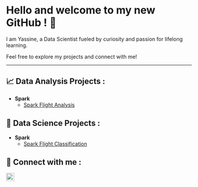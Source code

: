 <h1> Hello and welcome to my new GitHub ! 🚀 </h1>

<p>I am Yassine, a Data Scientist fueled by curiosity and passion for lifelong learning.   

Feel free to explore my projects and connect with me! </p>

 <hr style="border= none">

<h2>📈 Data Analysis Projects :</h2>

- <b>Spark</b>
  - [Spark Flight Analysis](https://github.com/yassine-elmrhari/Spark_Flight_Analysis) 

<h2>🔎 Data Science Projects :</h2>

- <b>Spark</b>
  - [Spark Flight Classification](https://github.com/yassine-elmrhari/Spark_Flight_Classification)


<h2> 🤳 Connect with me :</h2>


[<img align="left" alt="YassineElmrhari | LinkedIn" width="22px" src="https://www.svgrepo.com/show/110195/linkedin.svg" />][linkedin]


[linkedin]: https://www.linkedin.com/in/yassineelmrhari/
